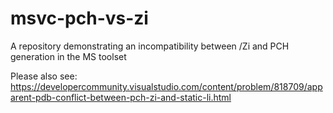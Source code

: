 # msvc-pch-vs-zi
A repository demonstrating an incompatibility between /Zi and PCH generation in the MS toolset

Please also see: https://developercommunity.visualstudio.com/content/problem/818709/apparent-pdb-conflict-between-pch-zi-and-static-li.html
